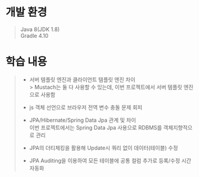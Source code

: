 # 개발 환경

>	Java 8(JDK 1.8)</br>
>	Gradle 4.10

# 학습 내용
> * 서버 템플릿 엔진과 클라이언트 템플릿 엔진 차이 </br>
    > Mustach는 둘 다 사용할 수 있는데, 이번 프로젝트에서 서버 템플릿 엔진으로 사용함
>
> * js 객체 선언으로 브라우저 전역 변수 충돌 문제 회피
>
> * JPA/Hibernate/Spring Data Jpa 관계 및 차이</br>
> 이번 프로젝트에서는 Spring Data Jpa 사용으로 RDBMS를 객체지향적으로 관리
>* JPA의 더티체킹을 활용해 Update시 쿼리 없이 데이터(테이블) 수정
> * JPA Auditing을 이용하여 모든 테이블에 공통 컬럼 추가로 등록/수정 시간 자동화